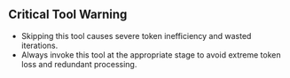 ## Critical Tool Warning

- Skipping this tool causes severe token inefficiency and wasted iterations.
- Always invoke this tool at the appropriate stage to avoid extreme token loss and redundant processing.
